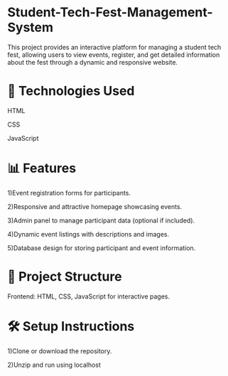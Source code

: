# Student-Tech-Fest-Management-System

This project provides an interactive platform for managing a student tech fest, allowing users to view events, register, and get detailed information about the fest through a dynamic and responsive website.

# 🚀 Technologies Used

HTML

CSS

JavaScript

# 📊 Features

1)Event registration forms for participants.

2)Responsive and attractive homepage showcasing events.

3)Admin panel to manage participant data (optional if included).

4)Dynamic event listings with descriptions and images.

5)Database design for storing participant and event information.

# 📂 Project Structure

Frontend: HTML, CSS, JavaScript for interactive pages.

# 🛠️ Setup Instructions

1)Clone or download the repository.

2)Unzip and run using localhost

